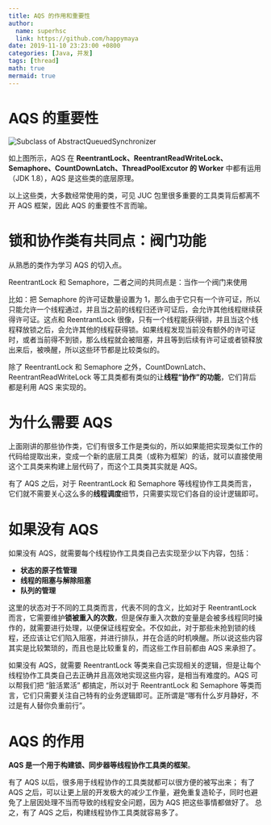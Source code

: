 ```yaml
---
title: AQS 的作用和重要性
author:
  name: superhsc
  link: https://github.com/happymaya
date: 2019-11-10 23:23:00 +0800
categories: [Java, 并发]
tags: [thread]
math: true
mermaid: true
---
```

# AQS 的重要性

![Subclass of AbstractQueuedSynchronizer](https://maxpixelton.github.io/images/assert/java/thread/java-thread-aqs-class.png)

如上图所示，AQS 在 **ReentrantLock、ReentrantReadWriteLock、Semaphore、CountDownLatch、ThreadPoolExcutor 的 Worker** 中都有运用（JDK 1.8），AQS 是这些类的底层原理。

以上这些类，大多数经常使用的类，可见 JUC 包里很多重要的工具类背后都离不开 AQS 框架，因此 AQS 的重要性不言而喻。

<!-- # 我学习 AQS 的思路

AQS 类的内部结构要比一般的类**复杂得多**，里面有很多细节，不容易完全掌握，所以上来就直接看源码，容易把自己给绕晕。

在实际开发中，大多数是面向业务，平时并不需要自己来开发类似于 ReentrantLock 这样的工具类。

因此**不会直接使用到 AQS 来进行开发**，因为 JDK 已经提供了很多封装好的线程协作工具类。

像 ReentrantLock、Semaphore 就是 JDK 提供给我们的，其内部就用到了 AQS，而这些工具类已经基本**足够覆盖大部分的业务场景**了，这就使得即便不了解 AQS，也能利用这些工具类顺利进行开发。

因此学习 AQS 的目的主要是想理解其背后的**原理**、**设计思想**，以及**提高技术**并**应对面试**。 -->

# 锁和协作类有共同点：阀门功能

从熟悉的类作为学习 AQS 的切入点。

ReentrantLock 和 Semaphore，二者之间的共同点是：当作一个阀门来使用

比如：把 Semaphore 的许可证数量设置为 1，那么由于它只有一个许可证，所以只能允许一个线程通过，并且当之前的线程归还许可证后，会允许其他线程继续获得许可证。这点和 ReentrantLock 很像，只有一个线程能获得锁，并且当这个线程释放锁之后，会允许其他的线程获得锁。如果线程发现当前没有额外的许可证时，或者当前得不到锁，那么线程就会被阻塞，并且等到后续有许可证或者锁释放出来后，被唤醒，所以这些环节都是比较类似的。

除了 ReentrantLock 和 Semaphore 之外，CountDownLatch、ReentrantReadWriteLock 等工具类都有类似的让**线程“协作”的功能**，它们背后都是利用 AQS 来实现的。

# 为什么需要 AQS

上面刚讲的那些协作类，它们有很多工作是类似的，所以如果能把实现类似工作的代码给提取出来，变成一个新的底层工具类（或称为框架）的话，就可以直接使用这个工具类来构建上层代码了，而这个工具类其实就是 AQS。

有了 AQS 之后，对于 ReentrantLock 和 Semaphore 等线程协作工具类而言，它们就不需要关心这么多的**线程调度**细节，只需要实现它们各自的设计逻辑即可。

# 如果没有 AQS

如果没有 AQS，就需要每个线程协作工具类自己去实现至少以下内容，包括：
- **状态的原子性管理**
- **线程的阻塞与解除阻塞**
- **队列的管理**

这里的状态对于不同的工具类而言，代表不同的含义，比如对于 ReentrantLock 而言，它需要维护**锁被重入的次数**，但是保存重入次数的变量是会被多线程同时操作的，就需要进行处理，以便保证线程安全。不仅如此，对于那些未抢到锁的线程，还应该让它们陷入阻塞，并进行排队，并在合适的时机唤醒。所以说这些内容其实是比较繁琐的，而且也是比较重复的，而这些工作目前都由 AQS 来承担了。

如果没有 AQS，就需要 ReentrantLock 等类来自己实现相关的逻辑，但是让每个线程协作工具类自己去正确并且高效地实现这些内容，是相当有难度的。AQS 可以帮我们把 “脏活累活” 都搞定，所以对于 ReentrantLock 和 Semaphore 等类而言，它们只需要关注自己特有的业务逻辑即可。正所谓是“哪有什么岁月静好，不过是有人替你负重前行”。


# AQS 的作用

**AQS 是一个用于构建锁、同步器等线程协作工具类的框架**。

有了 AQS 以后，很多用于线程协作的工具类就都可以很方便的被写出来；
有了 AQS 之后，可以让更上层的开发极大的减少工作量，避免重复造轮子，同时也避免了上层因处理不当而导致的线程安全问题，因为 AQS 把这些事情都做好了。
总之，有了 AQS 之后，构建线程协作工具类就容易多了。
